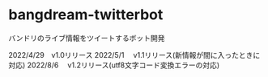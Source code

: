 # bangdream-twitterbot
バンドリのライブ情報をツイートするボット開発

2022/4/29　v1.0リリース
2022/5/1　 v1.1リリース(新情報が間に入ったときに対応)
2022/8/6　 v1.2リリース(utf8文字コード変換エラーの対応)
